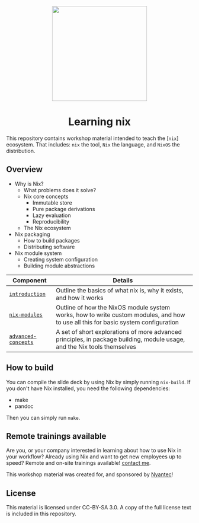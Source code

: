 <div align="center">
    <img src="https://github.com/spacekookie/nixos-workshops/raw/main/images/logo.png" width="256px"/>
    <h1>Learning nix</h1>
</div>

This repository contains workshop material intended to teach the
[`nix`] ecosystem.  That includes: `nix` the tool, `Nix` the language,
and `NixOS` the distribution.


## Overview

- Why is Nix?
  - What problems does it solve?
  - Nix core concepts
    - Immutable store
    - Pure package derivations
    - Lazy evaluation
    - Reproducibility
  - The Nix ecosystem
- Nix packaging
  - How to build packages
  - Distributing software
- Nix module system
  - Creating system configuration
  - Building module abstractions

| Component             | Details                                                                                                                           |
|-----------------------|-----------------------------------------------------------------------------------------------------------------------------------|
| [`introduction`]      | Outline the basics of what nix is, why it exists, and how it works                                                                |
| [`nix-modules`]       | Outline of how the NixOS module system works, how to write custom modules, and how to use all this for basic system configuration |
| [`advanced-concepts`] | A set of short explorations of more advanced principles, in package building, module usage, and the Nix tools themselves          |


[`introduction`]: ./introduction/
[`nix-modules`]: ./module-system/
[`advanced-concepts`]: ./advanced-concepts/

  
## How to build

You can compile the slide deck by using Nix by simply running
`nix-build`.  If you don't have Nix installed, you need the following
dependencies:

- make
- pandoc

Then you can simply run `make`.


## Remote trainings available

Are you, or your company interested in learning about how to use Nix
in your workflow?  Already using Nix and want to get new employees up
to speed?  Remote and on-site trainings available! [contact
me](mailto:kookie@spacekookie.de).

This workshop material was created for, and sponsored by
[Nyantec](https://nyantec.com)!


## License

This material is licensed under CC-BY-SA 3.0.  A copy of the full
license text is included in this repository.
